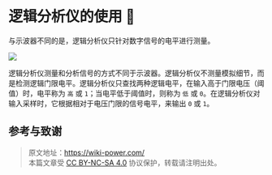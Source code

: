 # 逻辑分析仪的使用 🚧

与示波器不同的是，逻辑分析仪只针对数字信号的电平进行测量。

![](https://media.wiki-power.com/img/20211217173845.png)

逻辑分析仪测量和分析信号的方式不同于示波器。逻辑分析仪不测量模拟细节，而是检测逻辑门限电平。逻辑分析仪只查找两种逻辑电平，在输入高于门限电压（阈值）时，电平称为 `高` 或 `1`；当电平低于阈值时，则称为 `低` 或 `0`。在逻辑分析仪对输入采样时，它根据相对于电压门限的信号电平，来输出 `0` 或 `1`。

## 参考与致谢

> 原文地址：<https://wiki-power.com/>  
> 本篇文章受 [CC BY-NC-SA 4.0](https://creativecommons.org/licenses/by/4.0/deed.zh) 协议保护，转载请注明出处。
